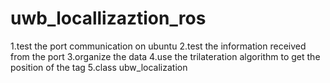 # uwb_locallizaztion_ros 

1.test the port communication on ubuntu
2.test the information received from the port
3.organize the data
4.use the trilateration algorithm to get the position of the tag
5.class ubw_localization
